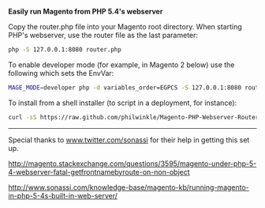 **Easily run Magento from PHP 5.4's webserver**

Copy the router.php file into your Magento root directory. When starting PHP's webserver, use the router file as the last parameter:

```bash
php -S 127.0.0.1:8080 router.php
```

To enable developer mode (for example, in Magento 2 below) use the following which sets the EnvVar:

```bash
MAGE_MODE=developer php -d variables_order=EGPCS -S 127.0.0.1:8080 router.php
```

To install from a shell installer (to script in a deployment, for instance):

```bash
curl -sS https://raw.github.com/philwinkle/Magento-PHP-Webserver-Router/master/install.sh | bash
```

------

Special thanks to www.twitter.com/sonassi for their help in getting this set up.

http://magento.stackexchange.com/questions/3595/magento-under-php-5-4-webserver-fatal-getfrontnamebyroute-on-non-object

http://www.sonassi.com/knowledge-base/magento-kb/running-magento-in-php-5-4s-built-in-web-server/
